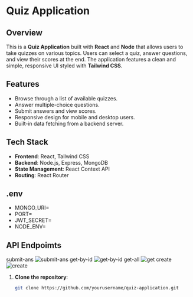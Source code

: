 # Quiz Application

## Overview

This is a **Quiz Application** built with **React** and **Node** that allows users to take quizzes on various topics. Users can select a quiz, answer questions, and view their scores at the end. The application features a clean and simple, responsive UI styled with **Tailwind CSS**.

## Features

- Browse through a list of available quizzes.
- Answer multiple-choice questions.
- Submit answers and view scores.
- Responsive design for mobile and desktop users.
- Built-in data fetching from a backend server.

## Tech Stack

- **Frontend**: React, Tailwind CSS
- **Backend**: Node.js, Express, MongoDB
- **State Management**: React Context API
- **Routing**: React Router

## .env
- MONGO_URI=
- PORT=
- JWT_SECRET=
- NODE_ENV=

## API Endpoimts

submit-ans
![submit-ans](https://github.com/user-attachments/assets/77fff1d7-82bf-4181-a1f7-23e4e32bec74)
get-by-id
![get-by-id](https://github.com/user-attachments/assets/c433e6cd-8e0d-4bd0-ab9a-ca88b3872e00)
get-all
![get](https://github.com/user-attachments/assets/fd134651-0323-46e7-b6b7-843b67d660df)
create
![create](https://github.com/user-attachments/assets/12a1cc25-8acc-432a-bbb7-3847e298066e)


1. **Clone the repository**:

   ```bash
   git clone https://github.com/yourusername/quiz-application.git
